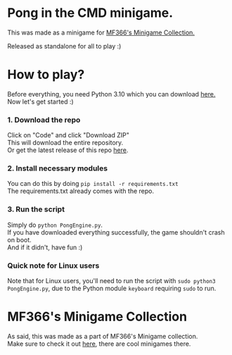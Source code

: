 <h1> Pong in the CMD minigame.</h1>
<p>This was made as a minigame for <a href="https://github.com/MF366-Coding/The-Ultimate-Minigame-Collection">MF366's Minigame Collection.</a></p> 
<p>Released as standalone for all to play :)</p>
<h1>How to play?</h1>
<p>Before everything, you need Python 3.10 which you can download <a href="https://www.python.org/downloads/">here.</a>
Now let's get started :)
</p>
<h3>1. Download the repo</h3>
<p>Click on "Code" and click "Download ZIP"<br>This will download the entire repository.<br>
Or get the latest release of this repo <a href="https://github.com/norbcodes/Commandline-Pong/releases">here</a>.
</p>
<h3>2. Install necessary modules</h3>
You can do this by doing <code>pip install -r requirements.txt</code><br>
The requirements.txt already comes with the repo.
<h3>3. Run the script</h3>
<p>Simply do <code>python PongEngine.py</code>.<br>
If you have downloaded everything successfully, the game shouldn't crash on boot.<br>
And if it didn't, have fun :)</p>
<h3>Quick note for Linux users</h3>
<p>Note that for Linux users, you'll need to run the script with <code>sudo python3 PongEngine.py</code>, due to the Python module <code>keyboard</code> requiring <code>sudo</code> to run.</p>

<h1>MF366's Minigame Collection</h1>
<p>As said, this was made as a part of MF366's Minigame collection.
<br>Make sure to check it out <a href="https://github.com/MF366-Coding/The-Ultimate-Minigame-Collection">here</a>, there are cool minigames there.</p>
